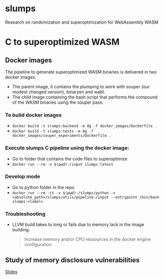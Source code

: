 # slumps
Research on randomization and superoptimization for WebAssembly WASM 

# C to superoptimized WASM

## Docker images

The pipeline to generate superoptimized WASM binaries is delivered in two docker images:
- The parent image, it contains the plumping to work with souper (our modest changed version), binaryen and wabt.
- The child image containing the bash script that performs the compound of the WASM binaries using the souper pass.

### To build docker images
- ```docker build -t slumps:backend -m 8g -f docker_images/Dockerfile .```
- ```docker build -t slumps:tests -m 8g -f docker_images/souper_experiments/Dockerfile .```



### Execute slumps C pipeline using the docker image:

- Go to folder that contains the code files to superoptimize
- ```docker run --rm -v $(pwd):/input slumps:latest ```

### Develop mode

- Go to python folder in the repo 
- ```docker run --rm -it -v $(pwd):/slumps/python -v <absolute_path>/slumps/utils/pipeline:/input --entrypoint /bin/bash slumps:<label>```

### Troubleshooting
- LLVM build takes to long or fails due to memory lack in the image building:
    >  Increase memory and/or CPU ressources in the docker engine configuration


## Study of memory disclosure vulnerabilities

[Slides](https://jacarte.github.io/wasm_presentation/)
